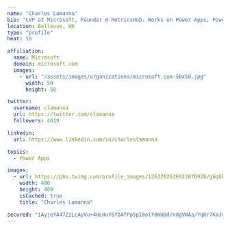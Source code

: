 ```yaml
---
name: "Charles Lamanna"
bio: "CVP at Microsoft, Founder @ MetricsHub. Works on Power Apps, Power Automate, Power Virtual Agent, Common Data Service and Dynamics 365."
location: Bellevue, WA
type: "profile"
heat: 58

affiliation:
  name: Microsoft
  domain: microsoft.com
  images:
    - url: "/assets/images/organizations/microsoft.com-50x50.jpg"
      width: 50
      height: 50

twitter:
  username: clamanna
  url: https://twitter.com/clamanna
  followers: 4019

linkedin:
  url: https://www.linkedin.com/in/charleslamanna

topics:
  - Power Apps

images:
  - url: https://pbs.twimg.com/profile_images/1263202626922876928/g6qGbHZ-_400x400.jpg
    width: 400
    height: 400
    isCached: true
    title: "Charles Lamanna"

secured: "iAyjeYA47ZzLcAyVu+4HLHuY6fbAfPp5pI8olYdmUBd/ndgVWAa/YqKr7KaJdXG8HB2+BpXmfA0QqTjGgQKM4Pw2zt9XsXCQ/qzzVcvaGMn6IMsgqUjW+KuSdA9mEhb6GF/+Nmm5442wzgVAebYP2KXgjKdVrP5LBbLHYYm7jpKDMXVBkJ3ECyfBvxapkRvnfmjok9YkHQetydVd+lt2nU0pQ58lCDkw49867mTUquZ6SvzPbXbskT5twBIAk2+zHtGKoYiGXsLhrU/cMbUv4fVIE2X0FmePfm1PFQ7JvQ0q+vECn3sLEHaU6brfHuvB0N+i7sqBfV6ibChWgXFZMdbsHOZKMsri/hMWueKZ/XgwN95duVpENN487/e4n/5nDdVty7sdX1YMbgcPZzVXpecgRJ3FtQ/RjyfmT4DbybU=;p/kGuVjquVUKjk5ypIxnoA=="
---
```


